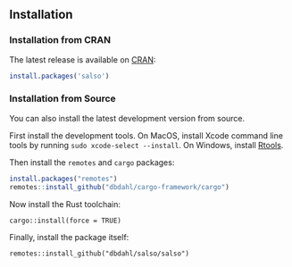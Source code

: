 ## Installation

### Installation from CRAN

The latest release is available on [CRAN](https://cran.r-project.org/):

```r
install.packages('salso')
```

### Installation from Source

You can also install the latest development version from source.

First install the development tools. On MacOS, install Xcode command line tools
by running `sudo xcode-select --install`. On Windows, install
[Rtools](https://cran.r-project.org/bin/windows/Rtools/).

Then install the `remotes` and `cargo` packages:

```r
install.packages("remotes")
remotes::install_github("dbdahl/cargo-framework/cargo")
```

Now install the Rust toolchain:

```
cargo::install(force = TRUE)
```

Finally, install the package itself:

```
remotes::install_github("dbdahl/salso/salso")
```

